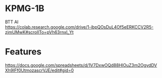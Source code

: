 # KPMG-1B
BTT AI\
https://colab.research.google.com/drive/1-ibpQOsDuL4Of5eERKCCV2R5-zjmUMwK#scrollTo=pVh63rnxl_Yt

# Features
https://docs.google.com/spreadsheets/d/1V7DxwOQd88HlOuZ3m2OgydDVXh9IFf0UtmozascrVJE/edit#gid=0
